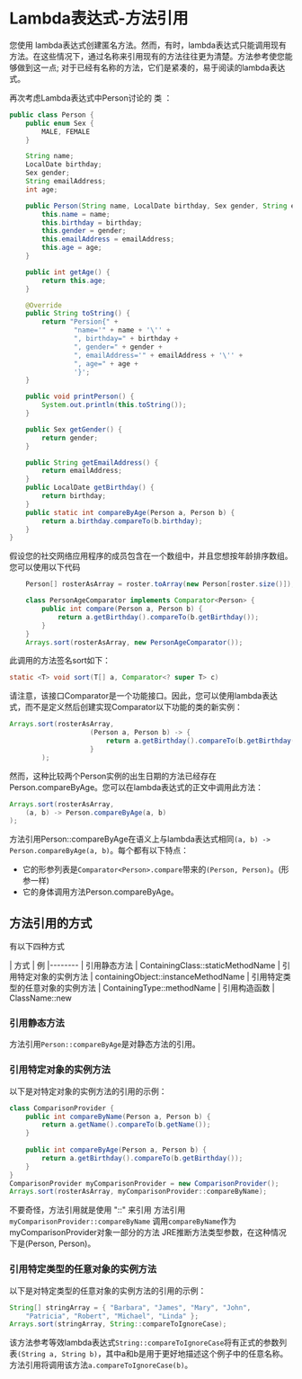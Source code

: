 # Lambda表达式-方法引用

您使用 lambda表达式创建匿名方法。然而，有时，lambda表达式只能调用现有方法。在这些情况下，通过名称来引用现有的方法往往更为清楚。方法参考使您能够做到这一点; 对于已经有名称的方法，它们是紧凑的，易于阅读的lambda表达式。

再次考虑Lambda表达式中Person讨论的 类 ：

```java
public class Person {
    public enum Sex {
        MALE, FEMALE
    }

    String name;
    LocalDate birthday;
    Sex gender;
    String emailAddress;
    int age;

    public Person(String name, LocalDate birthday, Sex gender, String emailAddress, int age) {
        this.name = name;
        this.birthday = birthday;
        this.gender = gender;
        this.emailAddress = emailAddress;
        this.age = age;
    }

    public int getAge() {
        return this.age;
    }

    @Override
    public String toString() {
        return "Persion{" +
                "name='" + name + '\'' +
                ", birthday=" + birthday +
                ", gender=" + gender +
                ", emailAddress='" + emailAddress + '\'' +
                ", age=" + age +
                '}';
    }

    public void printPerson() {
        System.out.println(this.toString());
    }

    public Sex getGender() {
        return gender;
    }

    public String getEmailAddress() {
        return emailAddress;
    }
    public LocalDate getBirthday() {
        return birthday;
    }
    public static int compareByAge(Person a, Person b) {
        return a.birthday.compareTo(b.birthday);
    }
}
```

假设您的社交网络应用程序的成员包含在一个数组中，并且您想按年龄排序数组。您可以使用以下代码

```java
    Person[] rosterAsArray = roster.toArray(new Person[roster.size()]);

    class PersonAgeComparator implements Comparator<Person> {
        public int compare(Person a, Person b) {
            return a.getBirthday().compareTo(b.getBirthday());
        }
    }
    Arrays.sort(rosterAsArray, new PersonAgeComparator());
```

此调用的方法签名sort如下：

```java
static <T> void sort(T[] a, Comparator<? super T> c)
```

请注意，该接口Comparator是一个功能接口。因此，您可以使用lambda表达式，而不是定义然后创建实现Comparator以下功能的类的新实例：

```java
Arrays.sort(rosterAsArray,
                    (Person a, Person b) -> {
                        return a.getBirthday().compareTo(b.getBirthday());
                    }
        );
```

然而，这种比较两个Person实例的出生日期的方法已经存在Person.compareByAge。您可以在lambda表达式的正文中调用此方法：

```java
Arrays.sort(rosterAsArray,
    (a, b) -> Person.compareByAge(a, b)
);
```
方法引用Person::compareByAge在语义上与lambda表达式相同`(a, b) -> Person.compareByAge(a, b)`。每个都有以下特点：

* 它的形参列表是`Comparator<Person>.compare`带来的`(Person, Person)`。(形参一样)
* 它的身体调用方法Person.compareByAge。

## 方法引用的方式

有以下四种方式


| 方式	| 例
|--------
| 引用静态方法	| ContainingClass::staticMethodName
| 引用特定对象的实例方法	| containingObject::instanceMethodName
| 引用特定类型的任意对象的实例方法	| ContainingType::methodName
| 引用构造函数	| ClassName::new

### 引用静态方法
方法引用`Person::compareByAge`是对静态方法的引用。

### 引用特定对象的实例方法

以下是对特定对象的实例方法的引用的示例：

```java
class ComparisonProvider {
    public int compareByName(Person a, Person b) {
        return a.getName().compareTo(b.getName());
    }
        
    public int compareByAge(Person a, Person b) {
        return a.getBirthday().compareTo(b.getBirthday());
    }
}
ComparisonProvider myComparisonProvider = new ComparisonProvider();
Arrays.sort(rosterAsArray, myComparisonProvider::compareByName);
```
不要奇怪，方法引用就是使用 "::" 来引用
方法引用`myComparisonProvider::compareByName` 调用`compareByName`作为myComparisonProvider对象一部分的方法
JRE推断方法类型参数，在这种情况下是(Person, Person)。

### 引用特定类型的任意对象的实例方法

以下是对特定类型的任意对象的实例方法的引用的示例：

```java
String[] stringArray = { "Barbara", "James", "Mary", "John",
    "Patricia", "Robert", "Michael", "Linda" };
Arrays.sort(stringArray, String::compareToIgnoreCase);
```

该方法参考等效lambda表达式`String::compareToIgnoreCase`将有正式的参数列表`(String a, String b)`，其中a和b是用于更好地描述这个例子中的任意名称。方法引用将调用该方法`a.compareToIgnoreCase(b)`。